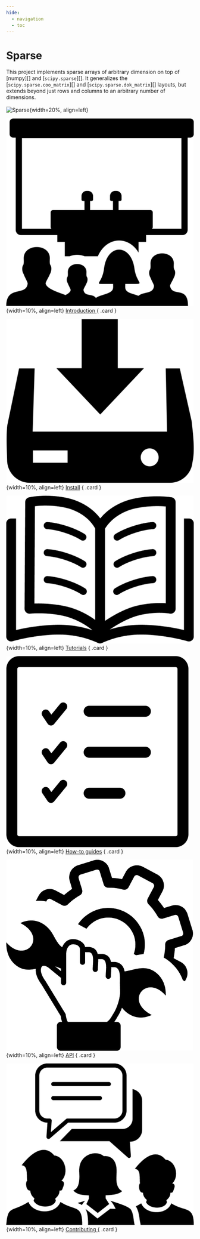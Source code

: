 ```yaml
---
hide:
  - navigation
  - toc
---
```


# Sparse
This project implements sparse arrays of arbitrary dimension on top of
[numpy][] and
[`scipy.sparse`][]. It generalizes the
[`scipy.sparse.coo_matrix`][] and
[`scipy.sparse.dok_matrix`][] layouts, but
extends beyond just rows and columns to an arbitrary number of
dimensions.
<br>
<br>
![Sparse](./assets/images/logo.png){width=20%, align=left}
<div class="grid" markdown>

  ![Sparse](./assets/images/conference-room-icon.png){width=10%, align=left}
  <a href="Introduction/" style: class="card">Introduction </a>
  { .card }

  ![Sparse](./assets/images/install-software-download-icon.png){width=10%, align=left}
  <a href="Install/" style: class="card">Install</a>
  { .card }

  ![Sparse](./assets/images/open-book-icon.png){width=10%, align=left}
  <a href="examples/" class="card">Tutorials</a>
  { .card }

  ![Sparse](./assets/images/check-list-icon.png){width=10%, align=left}
  <a href="construct/" class="card">How-to guides</a>
  { .card }

  ![Sparse](./assets/images/repair-fix-repairing-icon.png){width=10%, align=left}
  <a href="API/BACKEND/" style: class="card">API</a>
  { .card }


 ![Sparse](./assets/images/group-discussion-icon.png){width=10%, align=left}
  <a href="Contributing" style: class="card">Contributing </a>
  { .card }

</div>
